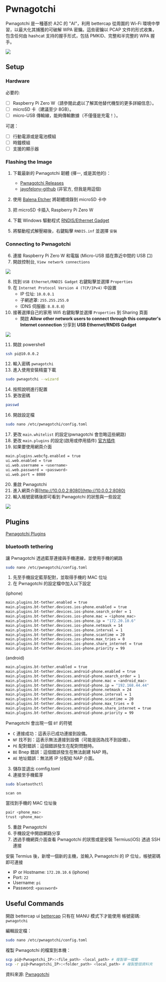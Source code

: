 <!-- title: Pwnagotchi -->
<!-- description: Pwnagotchi 簡易配置教學 zh-tw -->
<!-- category: Hacking -->
<!-- tags: programming -->
<!-- published time: 2024/10/18 -->
<!-- cover: <?=customDirPath?>/image/articleCover/pwnagotchi_cover.gif -->

# Pwnagotchi
Pwnagotchi 是一種基於 A2C 的 "AI"，利用 bettercap 從周圍的 Wi-Fi 環境中學習，以最大化其捕獲的可破解 WPA 密鑰。這些密鑰以 PCAP 文件的形式收集，包含任何由 hashcat 支持的握手形式，包括 PMKID、完整和半完整的 WPA 握手。

![](image/articleImage/pwnagotchi/pwnagotchi_item.png)


## Setup
### Hardware
必要的:
- [ ] Raspberry Pi Zero W（請參閱此處以了解其他替代機型的更多詳細信息）。
- [ ] microSD 卡（建議至少 8GB）。
- [ ] micro-USB 傳輸線，能夠傳輸數據（不僅僅是充電！）。

可選：
- [ ] 行動電源或是電池模組
- [ ] 時鐘模組
- [ ] 支援的顯示器

### Flashing the Image
1. 下載最新的 Pwnagotchi 韌體 (擇一, 或是其他的)：
    * [Pwnagotchi Releases](https://github.com/evilsocket/pwnagotchi/releases)
    * [jayofelony-github](https://github.com/jayofelony/pwnagotchi) (非官方, 但我是用這個)

2. 使用 [Balena Etcher](https://etcher.balena.io/) 將韌體燒錄到 microSD 卡中
3. 把 microSD 卡插入 Raspberry Pi Zero W
4. 下載 Windows 驅動程式 [RNDIS/Ethernet Gadget](https://modclouddownloadprod.blob.core.windows.net/shared/mod-rndis-driver-windows.zip)
5. 將驅動程式解壓縮後，右鍵點擊 `RNDIS.inf` 並選擇 `安裝`

### Connecting to Pwnagotchi
6. 連接 Raspberry Pi Zero W 和電腦 (Micro-USB 插在靠近中間的 USB 口)
7. 開啟控制台, `View network connections`

![](image/articleImage/pwnagotchi/pwnagotchi_ethernet.png)

8. 找到 `USB Ethernet/RNDIS Gadget` 右鍵點擊並選擇 `Properties`
9. 在 `Internet Protocol Version 4 (TCP/IPv4)` 中設置 
    * IP 位址: `10.0.0.1` 
    * 子網遮罩: `255.255.255.0` 
    * (DNS 伺服器: `8.8.8.8`)
10. 接著選擇自己的家用 Wifi 右鍵點擊並選擇 `Properties` 到 Sharing 頁面
    * 開啟 **Allow other network users to connect through this computer's Internet connection** 分享到 **USB Ethernet/RNDIS Gadget**


![](image/articleImage/pwnagotchi/pwnagotchi_ethernet_2.png)

11. 開啟 powershell
```Bash
ssh pi@10.0.0.2
```
12. 輸入密碼 `pwnagotchi`
13. 進入使用安裝精靈下載
```Bash
sudo pwnagotchi --wizard
```
14. 按照說明進行配置
15. 更改密碼
```Bash
passwd
```
16. 開啟設定檔
```Bash
sudo nano /etc/pwnagotchi/config.toml
```
17. 更改 `main.whitelist` 的設定(pwnagotchi 會忽略這些網路)
18. 更改 `main.plugins` 的設定(啟用或停用插件) [官方插件](https://pwnagotchi.ai/plugins/)
19. 如果要使用網頁介面
```Bash
main.plugins.webcfg.enabled = true
ui.web.enabled = true
ui.web.username = <username>
ui.web.password = <password>
ui.web.port = 8080
```
20. 重啟 Pwnagotchi
21. 進入網頁介面[http://10.0.0.2:8080](http://10.0.0.2:8080)
22. 輸入帳號密碼後即可看到 Pwnagotchi 的狀態與一些設定

![](image/articleImage/pwnagotchi/pwnagotchi_webui.png)

## Plugins
[Pwnagotchi Plugins](https://pwnagotchi.ai/plugins/)

### bluetooth tethering
讓 Pwnagotchi 透過藍芽連接與手機連線，並使用手機的網路 
```Bash
sudo nano /etc/pwnagotchi/config.toml
```

1. 先至手機設定藍芽配對，並取得手機的 MAC 位址
2. 在 Pwnagotchi 的設定檔中加入以下設定

(iphone)
```Bash
main.plugins.bt-tether.enabled = true
main.plugins.bt-tether.devices.ios-phone.enabled = true
main.plugins.bt-tether.devices.ios-phone.search_order = 1
main.plugins.bt-tether.devices.ios-phone.mac = <iphone_mac>
main.plugins.bt-tether.devices.ios-phone.ip = "172.20.10.6"
main.plugins.bt-tether.devices.ios-phone.netmask = 14
main.plugins.bt-tether.devices.ios-phone.interval = 1
main.plugins.bt-tether.devices.ios-phone.scantime = 20
main.plugins.bt-tether.devices.ios-phone.max_tries = 0
main.plugins.bt-tether.devices.ios-phone.share_internet = true
main.plugins.bt-tether.devices.ios-phone.priority = 99
```
(android)
```Bash
main.plugins.bt-tether.enabled = true
main.plugins.bt-tether.devices.android-phone.enabled = true
main.plugins.bt-tether.devices.android-phone.search_order = 1
main.plugins.bt-tether.devices.android-phone.mac = <android_mac>
main.plugins.bt-tether.devices.android-phone.ip = "192.168.44.44"
main.plugins.bt-tether.devices.android-phone.netmask = 24
main.plugins.bt-tether.devices.android-phone.interval = 1
main.plugins.bt-tether.devices.android-phone.scantime = 20
main.plugins.bt-tether.devices.android-phone.max_tries = 0
main.plugins.bt-tether.devices.android-phone.share_internet = true
main.plugins.bt-tether.devices.android-phone.priority = 99
```
Pwnagotchi 會出現一個 `BT` 的符號
* `C` 連接成功：這表示已成功連接到設備。
* `NF` 找不到：這表示無法連接到設備（可能是因為找不到設備）。
* `PE` 配對錯誤：這個錯誤發生在配對問題時。
* `BE` Bnep 錯誤：這個錯誤發生在無法創建 NAP 時。
* `AE` 地址錯誤：無法將 IP 分配給 NAP 介面。

3. 儲存並退出 comfig.toml
4. 連接至手機藍芽
```Bash
sudo bluetoothctl
```

```Bash
scan on
```

當找到手機的 MAC 位址後
```Bash
pair <phone_mac>
trust <phone_mac>
```

5. 重啟 Pwnagotchi
6. 手機設定中開啟網路分享
7. 透過手機網頁介面查看 Pwnagotchi 的狀態或是安裝 Termius(iOS) 透過 SSH 連接

安裝 Termius 後，新增一個新的主機，並輸入 Pwnagotchi 的 IP 位址，帳號密碼即可連接
* IP or Hostname: `172.20.10.6` (iphone)
* Port: `22`
* Username: `pi`
* Password: `<password>`

## Useful Commands
開啟 bettercap ui [bettercap](http://10.0.0.2/#/login) 只有在 MANU 模式下才能使用
帳號密碼: `pwnagotchi`

編輯設定檔：
```Bash
sudo nano /etc/pwnagotchi/config.toml
```

複製 Pwnagotchi 的檔案到本機：
```Bash
scp pi@<Pwnagotchi_IP>:<file_path> <local_path> # 複製單一檔案
scp -r pi@<Pwnagotchi_IP>:<folder_path> <local_path> # 複製整個資料夾
```

資料來源: [Pwnagotchi](https://pwnagotchi.ai/)